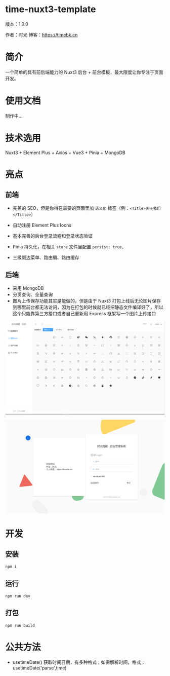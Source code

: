 ﻿# time-nuxt3-template

版本：1.0.0

作者：时光 博客：https://timebk.cn

# 简介

一个简单的具有前后端能力的 Nuxt3 后台 + 前台模板，最大限度让你专注于页面开发。

# 使用文档

制作中...

# 技术选用

Nuxt3 + Element Plus + Axios + Vue3 + Pinia + MongoDB

# 亮点

## 前端

- 完美的 SEO，但是你得在需要的页面里加 `语义化` 标签（例：`<Title>关于我们</Title>`）

- 自动注册 Element Plus Iocns

- 基本完善的后台登录流程和登录状态验证

- Pinia 持久化，在相关 `store` 文件里配置 `persist: true,`

- 三级侧边菜单、路由屑、路由缓存

## 后端

- 采用 MongoDB
- 分页查询、全量查询
- 图片上传保存功能其实是能做的，但是由于 Nuxt3 打包上线后无论图片保存到哪里前台都无法访问，因为在打包的时候就已经把静态文件编译好了，所以这个只能靠第三方接口或者自己重新用 Express 框架写一个图片上传接口

![](/show1.png)

![](/show2.png)

# 开发

## 安装

```
npm i
```

## 运行

```
npm run dev
```

## 打包

```
npm run build
```

# 公共方法

- usetimeDate() 获取时间日期，有多种格式；如需解析时间，格式：usetimeDate('parse',time)
